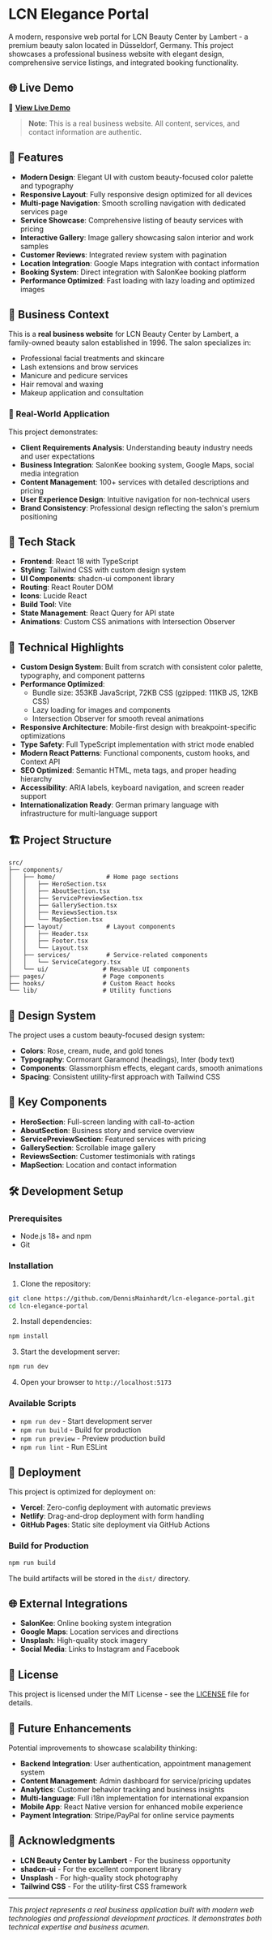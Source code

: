 # LCN Elegance Portal

A modern, responsive web portal for LCN Beauty Center by Lambert - a premium beauty salon located in Düsseldorf, Germany. This project showcases a professional business website with elegant design, comprehensive service listings, and integrated booking functionality.

## 🌐 Live Demo

🚀 **[View Live Demo](https://lcn-elegance-portal.vercel.app/)**

> **Note**: This is a real business website. All content, services, and contact information are authentic.

## 🌟 Features

- **Modern Design**: Elegant UI with custom beauty-focused color palette and typography
- **Responsive Layout**: Fully responsive design optimized for all devices
- **Multi-page Navigation**: Smooth scrolling navigation with dedicated services page
- **Service Showcase**: Comprehensive listing of beauty services with pricing
- **Interactive Gallery**: Image gallery showcasing salon interior and work samples
- **Customer Reviews**: Integrated review system with pagination
- **Location Integration**: Google Maps integration with contact information
- **Booking System**: Direct integration with SalonKee booking platform
- **Performance Optimized**: Fast loading with lazy loading and optimized images

## 🎯 Business Context

This is a **real business website** for LCN Beauty Center by Lambert, a family-owned beauty salon established in 1996. The salon specializes in:

- Professional facial treatments and skincare
- Lash extensions and brow services
- Manicure and pedicure services
- Hair removal and waxing
- Makeup application and consultation

### 💼 Real-World Application

This project demonstrates:

- **Client Requirements Analysis**: Understanding beauty industry needs and user expectations
- **Business Integration**: SalonKee booking system, Google Maps, social media integration
- **Content Management**: 100+ services with detailed descriptions and pricing
- **User Experience Design**: Intuitive navigation for non-technical users
- **Brand Consistency**: Professional design reflecting the salon's premium positioning

## 🚀 Tech Stack

- **Frontend**: React 18 with TypeScript
- **Styling**: Tailwind CSS with custom design system
- **UI Components**: shadcn-ui component library
- **Routing**: React Router DOM
- **Icons**: Lucide React
- **Build Tool**: Vite
- **State Management**: React Query for API state
- **Animations**: Custom CSS animations with Intersection Observer

## 🔧 Technical Highlights

- **Custom Design System**: Built from scratch with consistent color palette, typography, and component patterns
- **Performance Optimized**:
  - Bundle size: 353KB JavaScript, 72KB CSS (gzipped: 111KB JS, 12KB CSS)
  - Lazy loading for images and components
  - Intersection Observer for smooth reveal animations
- **Responsive Architecture**: Mobile-first design with breakpoint-specific optimizations
- **Type Safety**: Full TypeScript implementation with strict mode enabled
- **Modern React Patterns**: Functional components, custom hooks, and Context API
- **SEO Optimized**: Semantic HTML, meta tags, and proper heading hierarchy
- **Accessibility**: ARIA labels, keyboard navigation, and screen reader support
- **Internationalization Ready**: German primary language with infrastructure for multi-language support

## 🏗️ Project Structure

```
src/
├── components/
│   ├── home/              # Home page sections
│   │   ├── HeroSection.tsx
│   │   ├── AboutSection.tsx
│   │   ├── ServicePreviewSection.tsx
│   │   ├── GallerySection.tsx
│   │   ├── ReviewsSection.tsx
│   │   └── MapSection.tsx
│   ├── layout/            # Layout components
│   │   ├── Header.tsx
│   │   ├── Footer.tsx
│   │   └── Layout.tsx
│   ├── services/          # Service-related components
│   │   └── ServiceCategory.tsx
│   └── ui/               # Reusable UI components
├── pages/                # Page components
├── hooks/                # Custom React hooks
└── lib/                  # Utility functions
```

## 🎨 Design System

The project uses a custom beauty-focused design system:

- **Colors**: Rose, cream, nude, and gold tones
- **Typography**: Cormorant Garamond (headings), Inter (body text)
- **Components**: Glassmorphism effects, elegant cards, smooth animations
- **Spacing**: Consistent utility-first approach with Tailwind CSS

## 📱 Key Components

- **HeroSection**: Full-screen landing with call-to-action
- **AboutSection**: Business story and service overview
- **ServicePreviewSection**: Featured services with pricing
- **GallerySection**: Scrollable image gallery
- **ReviewsSection**: Customer testimonials with ratings
- **MapSection**: Location and contact information

## 🛠️ Development Setup

### Prerequisites

- Node.js 18+ and npm
- Git

### Installation

1. Clone the repository:

```bash
git clone https://github.com/DennisMainhardt/lcn-elegance-portal.git
cd lcn-elegance-portal
```

2. Install dependencies:

```bash
npm install
```

3. Start the development server:

```bash
npm run dev
```

4. Open your browser to `http://localhost:5173`

### Available Scripts

- `npm run dev` - Start development server
- `npm run build` - Build for production
- `npm run preview` - Preview production build
- `npm run lint` - Run ESLint

## 🚀 Deployment

This project is optimized for deployment on:

- **Vercel**: Zero-config deployment with automatic previews
- **Netlify**: Drag-and-drop deployment with form handling
- **GitHub Pages**: Static site deployment via GitHub Actions

### Build for Production

```bash
npm run build
```

The build artifacts will be stored in the `dist/` directory.

## 🌐 External Integrations

- **SalonKee**: Online booking system integration
- **Google Maps**: Location services and directions
- **Unsplash**: High-quality stock imagery
- **Social Media**: Links to Instagram and Facebook

## 📄 License

This project is licensed under the MIT License - see the [LICENSE](LICENSE) file for details.

## 🚀 Future Enhancements

Potential improvements to showcase scalability thinking:

- **Backend Integration**: User authentication, appointment management system
- **Content Management**: Admin dashboard for service/pricing updates
- **Analytics**: Customer behavior tracking and business insights
- **Multi-language**: Full i18n implementation for international expansion
- **Mobile App**: React Native version for enhanced mobile experience
- **Payment Integration**: Stripe/PayPal for online service payments

## 🙏 Acknowledgments

- **LCN Beauty Center by Lambert** - For the business opportunity
- **shadcn-ui** - For the excellent component library
- **Unsplash** - For high-quality stock photography
- **Tailwind CSS** - For the utility-first CSS framework

---

_This project represents a real business application built with modern web technologies and professional development practices. It demonstrates both technical expertise and business acumen._
